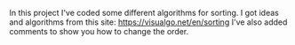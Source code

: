 In this project I've coded some different algorithms for sorting.
I got ideas and algorithms from this site: https://visualgo.net/en/sorting
I've also added comments to show you how to change the order.